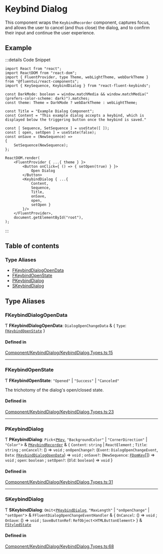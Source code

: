 <script setup>
    import { useData } from "vitepress";
    import { ref, onMounted, watch } from "vue";
    import { createRoot } from "react-dom/client";
    import { createElement, useState } from "react";

    const DefaultExample = ref();

    const Dark = useData().isDark;

    import { Button, FluentProvider, webLightTheme, webDarkTheme } from "@fluentui/react-components";
    import { KeySequence, KeybindDialog } from "../..";
    const ExampleComponent = (_Props) =>
    {
        let DarkMode = Dark.value;

        const Title = "Example Dialog Component";
        const Content = "This example dialog accepts a keybind, which is displayed below the triggering button once the keybind is saved."
        const [ Sequence, SetSequence ] = useState([ ]);
        const onSave = (NewSequence) =>
        {
            SetSequence(NewSequence);
        };

        const [ open, setOpen ] = useState(false);
    
        const Dialog = createElement(
            KeybindDialog,
            { ...{ onSave, Sequence, open, setOpen, Title, Content } },
            null
        );

        const MySequence = createElement(KeySequence, { ...{ Sequence } });
        const MyButton = createElement(
            Button,
            {
                children: [ "Open Dialog" ],
                style: { marginBottom: "1rem" },
                onClick: () => { setOpen(true); } });
        const Provider = createElement(FluentProvider,
            {
                theme: DarkMode ? webDarkTheme : webLightTheme
            },
            MyButton,
            MySequence,
            Dialog
        );

        return Provider;
    };

    onMounted(() => {
        const Root = createRoot(DefaultExample.value);
        watch(Dark, (New, Old) =>
        {
            Root.render(createElement(ExampleComponent, {}, null));
        });
        Root.render(createElement(ExampleComponent, {}, null));
    });
</script>
# Keybind Dialog

This component wraps the `KeybindRecorder` component, captures focus, and allows the user to cancel (and thus close) the dialog, and to confirm their input and continue the user experience.

## Example

<div ref="DefaultExample"/>

:::details Code Snippet
```tsx
import React from "react";
import ReactDOM from "react-dom";
import { FluentProvider, type Theme, webLightTheme, webDarkTheme } from "@fluentui/react-components";
import { KeySequence, KeybindDialog } from "react-fluent-keybinds";

const DarkMode: boolean = window.matchMedia && window.matchMedia("(prefers-color-scheme: dark)").matches;
const theme: Theme = DarkMode ? webDarkTheme : webLightTheme;

const Title = "Example Dialog Component";
const Content = "This example dialog accepts a keybind, which is displayed below the triggering button once the keybind is saved."

const [ Sequence, SetSequence ] = useState([ ]);
const [ open, setOpen ] = useState(false);
const onSave = (NewSequence) =>
{
    SetSequence(NewSequence);
};

ReactDOM.render(
    <FluentProvider { ...{ theme } }>
        <Button onClick={ () => { setOpen(true) } }>
            Open Dialog
        </Button>
        <KeybindDialog { ...{
            Content,
            Sequence,
            Title,
            onSave,
            open,
            setOpen }
        }/>
    </FluentProvider>,
    document.getElementById("root"),
);
```
:::

## Table of contents

### Type Aliases

- [FKeybindDialogOpenData](./keybind-dialog.html#fkeybinddialogopendata)
- [FKeybindOpenState](./keybind-dialog.html#fkeybindopenstate)
- [PKeybindDialog](./keybind-dialog.html#pkeybinddialog)
- [SKeybindDialog](./keybind-dialog.html#skeybinddialog)

## Type Aliases

### FKeybindDialogOpenData

Ƭ **FKeybindDialogOpenData**: `DialogOpenChangeData` & \{ `Type`: [`FKeybindOpenState`](./keybind-dialog.html#fkeybindopenstate)  }

#### Defined in

[Component/KeybindDialog/KeybindDialog.Types.ts:15](https://github.com/GageSorrell/FluentReactKeybinds/blob/41f23cc/Source/Component/KeybindDialog/KeybindDialog.Types.ts#L15)

___

### FKeybindOpenState

Ƭ **FKeybindOpenState**: ``"Opened"`` \| ``"Success"`` \| ``"Canceled"``

The trichotomy of the dialog's open/closed state.

#### Defined in

[Component/KeybindDialog/KeybindDialog.Types.ts:23](https://github.com/GageSorrell/FluentReactKeybinds/blob/41f23cc/Source/Component/KeybindDialog/KeybindDialog.Types.ts#L23)

___

### PKeybindDialog

Ƭ **PKeybindDialog**: `Pick`\<[`PKey`](key.html#pkey), ``"BackgroundColor"`` \| ``"CornerDirection"`` \| ``"Color"``\> & [`PKeybindRecorder`](./keybind-recorder.html#pkeybindrecorder) & \{ `Content`: `string` \| `ReactElement` ; `Title`: `string` ; `onCancel?`: () => `void` ; `onOpenChange?`: (`Event`: `DialogOpenChangeEvent`, `Data`: [`FKeybindDialogOpenData`](./keybind-dialog.html#fkeybinddialogopendata)) => `void` ; `onSave?`: (`NewSequence`: [`FDomKey`](key.html#fdomkey)[]) => `void` ; `open`: `boolean` ; `setOpen?`: (`Old`: `boolean`) => `void`  }

#### Defined in

[Component/KeybindDialog/KeybindDialog.Types.ts:31](https://github.com/GageSorrell/FluentReactKeybinds/blob/41f23cc/Source/Component/KeybindDialog/KeybindDialog.Types.ts#L31)

___

### SKeybindDialog

Ƭ **SKeybindDialog**: `Omit`\<[`PKeybindDialog`](./keybind-dialog.html#pkeybinddialog), ``"MaxLength"`` \| ``"onOpenChange"`` \| ``"setOpen"``\> & `FFluentDialogOpenChangeEventHandler` & \{ `OnCancel`: () => `void` ; `OnSave`: () => `void` ; `SaveButtonRef`: `RefObject`\<`HTMLButtonElement`\>  } & [`FStyledState`](./utility.html)

#### Defined in

[Component/KeybindDialog/KeybindDialog.Types.ts:68](https://github.com/GageSorrell/FluentReactKeybinds/blob/41f23cc/Source/Component/KeybindDialog/KeybindDialog.Types.ts#L68)